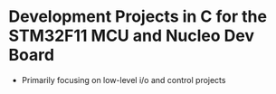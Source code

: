 # Development Projects in C for the STM32F11 MCU and Nucleo Dev Board

* Primarily focusing on low-level i/o and control projects

